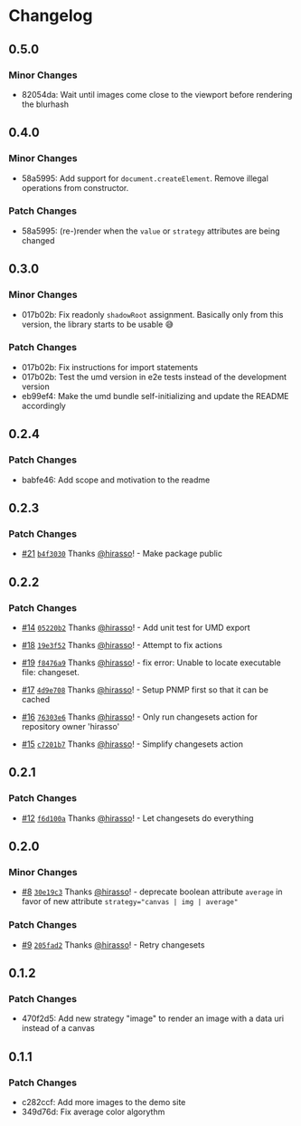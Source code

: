 # Changelog

## 0.5.0

### Minor Changes

- 82054da: Wait until images come close to the viewport before rendering the blurhash

## 0.4.0

### Minor Changes

- 58a5995: Add support for `document.createElement`. Remove illegal operations from constructor.

### Patch Changes

- 58a5995: (re-)render when the `value` or `strategy` attributes are being changed

## 0.3.0

### Minor Changes

- 017b02b: Fix readonly `shadowRoot` assignment. Basically only from this version, the library starts to be usable 😅

### Patch Changes

- 017b02b: Fix instructions for import statements
- 017b02b: Test the umd version in e2e tests instead of the development version
- eb99ef4: Make the umd bundle self-initializing and update the README accordingly

## 0.2.4

### Patch Changes

- babfe46: Add scope and motivation to the readme

## 0.2.3

### Patch Changes

- [#21](https://github.com/hirasso/thumbhash-custom-element/pull/21) [`b4f3030`](https://github.com/hirasso/thumbhash-custom-element/commit/b4f3030dd8820c0f519c60b0b1ceb69e39094499) Thanks [@hirasso](https://github.com/hirasso)! - Make package public

## 0.2.2

### Patch Changes

- [#14](https://github.com/hirasso/thumbhash-custom-element/pull/14) [`05220b2`](https://github.com/hirasso/thumbhash-custom-element/commit/05220b2d1ac68ebadd04e35d2789d8d0195a3846) Thanks [@hirasso](https://github.com/hirasso)! - Add unit test for UMD export

- [#18](https://github.com/hirasso/thumbhash-custom-element/pull/18) [`19e3f52`](https://github.com/hirasso/thumbhash-custom-element/commit/19e3f527475fec674bffbb3fad592f39516c59d1) Thanks [@hirasso](https://github.com/hirasso)! - Attempt to fix actions

- [#19](https://github.com/hirasso/thumbhash-custom-element/pull/19) [`f8476a9`](https://github.com/hirasso/thumbhash-custom-element/commit/f8476a9d59f789a86f5beb2b6e93aa5f481bf363) Thanks [@hirasso](https://github.com/hirasso)! - fix error: Unable to locate executable file: changeset.

- [#17](https://github.com/hirasso/thumbhash-custom-element/pull/17) [`4d9e708`](https://github.com/hirasso/thumbhash-custom-element/commit/4d9e708edafb5332b1f5388fd4d0faa0c0b79f8a) Thanks [@hirasso](https://github.com/hirasso)! - Setup PNMP first so that it can be cached

- [#16](https://github.com/hirasso/thumbhash-custom-element/pull/16) [`76303e6`](https://github.com/hirasso/thumbhash-custom-element/commit/76303e6395b7ed655a09e9debf5bf886983649fe) Thanks [@hirasso](https://github.com/hirasso)! - Only run changesets action for repository owner 'hirasso'

- [#15](https://github.com/hirasso/thumbhash-custom-element/pull/15) [`c7201b7`](https://github.com/hirasso/thumbhash-custom-element/commit/c7201b7dbadf93860f3d5d909b76bfb8432e8984) Thanks [@hirasso](https://github.com/hirasso)! - Simplify changesets action

## 0.2.1

### Patch Changes

- [#12](https://github.com/hirasso/thumbhash-custom-element/pull/12) [`f6d100a`](https://github.com/hirasso/thumbhash-custom-element/commit/f6d100a1c6ecc8a62f663336b602e50a9a9c4696) Thanks [@hirasso](https://github.com/hirasso)! - Let changesets do everything

## 0.2.0

### Minor Changes

- [#8](https://github.com/hirasso/thumbhash-custom-element/pull/8) [`30e19c3`](https://github.com/hirasso/thumbhash-custom-element/commit/30e19c335248957e0abcead521e85b5cdd584e6b) Thanks [@hirasso](https://github.com/hirasso)! - deprecate boolean attribute `average` in favor of new attribute `strategy="canvas | img | average"`

### Patch Changes

- [#9](https://github.com/hirasso/thumbhash-custom-element/pull/9) [`205fad2`](https://github.com/hirasso/thumbhash-custom-element/commit/205fad2f9b197eb93c4f6880980dc358c80f3deb) Thanks [@hirasso](https://github.com/hirasso)! - Retry changesets

## 0.1.2

### Patch Changes

- 470f2d5: Add new strategy "image" to render an image with a data uri instead of a canvas

## 0.1.1

### Patch Changes

- c282ccf: Add more images to the demo site
- 349d76d: Fix average color algorythm
